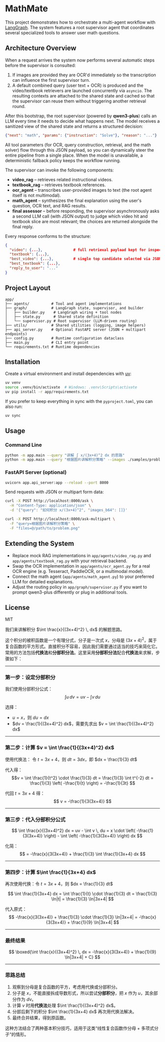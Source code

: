 # MathMate

This project demonstrates how to orchestrate a multi-agent workflow with
[LangGraph](https://github.com/langchain-ai/langgraph). The system features a
root supervisor agent that coordinates several specialized tools to answer user
math questions.

## Architecture Overview

When a request arrives the system now performs several automatic steps before
the supervisor is consulted:

1. If images are provided they are OCR'd immediately so the transcription can
   influence the first supervisor turn.
2. A default combined query (user text + OCR) is produced and the video/textbook
   retrievers are launched concurrently via `asyncio`. The resulting contexts
   are attached to the shared state and cached so that the supervisor can reuse
   them without triggering another retrieval round.

After this bootstrap, the root supervisor (powered by **qwen3-plus**) calls an
LLM every time it needs to decide what happens next. The model receives a
sanitized view of the shared state and returns a structured decision:

```json
{"next": "math", "params": {"instruction": "Solve"}, "reason": "..."}
```

All tool parameters (for OCR, query construction, retrieval, and the math
solver) flow through this JSON payload, so you can dynamically steer the entire
pipeline from a single place. When the model is unavailable, a deterministic
fallback policy keeps the workflow running.

The supervisor can invoke the following components:

- **video_rag** – retrieves related instructional videos.
- **textbook_rag** – retrieves textbook references.
- **ocr_agent** – transcribes user-provided images to text (the root agent
  itself is not multimodal).
- **math_agent** – synthesizes the final explanation using the user's
  question, OCR text, and RAG results.
- **final assessor** – before responding, the supervisor asynchronously asks a
  second LLM call (with JSON output) to judge which video hit and textbook
  slice are most relevant; the choices are returned alongside the final reply.

Every response conforms to the structure:

```json
{
  "video": {...},              # full retrieval payload kept for inspection
  "textbook": {...},
  "best_video": {...},         # single top candidate selected via JSON call
  "best_textbook": {...},
  "reply_to_user": "..."
}
```

## Project Layout

```
app/
├── agents/          # Tool and agent implementations
├── graph/           # LangGraph state, supervisor, and builder
│   ├── builder.py    # LangGraph wiring + tool nodes
│   ├── state.py      # Shared state definition
│   └── supervisor.py # Root supervisor (LLM-driven routing)
├── utils/           # Shared utilities (logging, image helpers)
├── api_server.py    # Optional FastAPI server (JSON + multipart endpoints)
├── config.py        # Runtime configuration dataclass
├── main.py          # CLI entry point
└── requirements.txt # Runtime dependencies
```

## Installation

Create a virtual environment and install dependencies with
[uv](https://github.com/astral-sh/uv):

```bash
uv venv
source .venv/bin/activate  # Windows: .venv\Scripts\activate
uv pip install -r app/requirements.txt
```

If you prefer to keep everything in sync with the `pyproject.toml`, you can
also run:

```bash
uv sync
```

## Usage

### Command Line

```bash
python -m app.main --query "讲解 ∫ x/(3x+4)^2 dx 的思路"
python -m app.main --query "根据图片讲解积分策略" --images ./samples/problem.png
```

### FastAPI Server (optional)

```bash
uvicorn app.api_server:app --reload --port 8000
```

Send requests with JSON or multipart form data:

```bash
curl -X POST http://localhost:8000/ask \
  -H "Content-Type: application/json" \
  -d '{"query": "如何积分 x/(3x+4)^2", "images_b64": []}'
```

```bash
curl -X POST http://localhost:8000/ask-multipart \
  -F "query=根据图片讲解积分策略" \
  -F "files=@/path/to/problem.png"
```

## Extending the System

- Replace mock RAG implementations in `app/agents/video_rag.py` and
  `app/agents/textbook_rag.py` with your retrieval backend.
- Swap the OCR implementation in `app/agents/ocr_agent.py` for a real OCR
  engine (e.g. Tesseract, PaddleOCR, or a multimodal model).
- Connect the math agent (`app/agents/math_agent.py`) to your preferred LLM
  for detailed explanations.
- Adjust the routing policy in `app/graph/supervisor.py` if you want to prompt
  qwen3-plus differently or plug in additional tools.

## License

MIT


我们来讲解积分 $\int \frac{x}{(3x+4)^2} \, dx$ 的解题思路。

这个积分的被积函数是一个有理分式，分子是一次式 $x$，分母是 $(3x+4)^2$，属于复合函数的平方形式。直接积分不容易，因此我们需要通过适当的技巧来简化它。常用的方法包括**代换法**和**分部积分法**。这里采用**分部积分法**配合**代换法**来求解，步骤如下：

---

### **第一步：设定分部积分**

我们使用分部积分公式：
$$
\int u \, dv = uv - \int v \,du
$$

选择：
- $u = x$，则 $du = dx$
- $dv = \frac{1}{(3x+4)^2} dx$，需要先求出 $v = \int \frac{1}{(3x+4)^2} dx$

---


### **第二步：计算 $v = \int \frac{1}{(3x+4)^2} dx$**

使用代换法：
令 $t = 3x + 4$，则 $dt = 3dx$，即 $dx = \frac{1}{3} dt$

代入得：
$$v = \int \frac{1}{t^2} \cdot \frac{1}{3} dt = \frac{1}{3} \int t^{-2} dt = \frac{1}{3} \left( -\frac{1}{t} \right) = -\frac{1}{3t}
$$

代回 $t = 3x+4$ 得：
$$
v = -\frac{1}{3(3x+4)}
$$

---

### **第三步：代入分部积分公式**

$$
\int \frac{x}{(3x+4)^2} dx = uv - \int v \, du = x \cdot \left( -\frac{1}{3(3x+4)} \right) - \int \left( -\frac{1}{3(3x+4)} \right) dx
$$

化简：
$$
= -\frac{x}{3(3x+4)} + \frac{1}{3} \int \frac{1}{3x+4} dx
$$

---

### **第四步：计算 $\int \frac{1}{3x+4} dx$**

再次使用代换：令 $t = 3x + 4$，则 $dx = \frac{1}{3} dt$

$$
\int \frac{1}{3x+4} dx = \int \frac{1}{t} \cdot \frac{1}{3} dt = \frac{1}{3} \ln|t| = \frac{1}{3} \ln|3x+4|
$$

代入原式：
$$
-\frac{x}{3(3x+4)} + \frac{1}{3} \cdot \frac{1}{3} \ln|3x+4| = -\frac{x}{3(3x+4)} + \frac{1}{9} \ln|3x+4|
$$

---

### **最终结果**

$$
\boxed{\int \frac{x}{(3x+4)^2} \, dx = -\frac{x}{3(3x+4)} + \frac{1}{9} \ln|3x+4| + C}
$$

---

### **思路总结**

1. 观察到分母是复合函数的平方，考虑用代换或分部积分。
2. 分子是 $x$，不能直接拆成导数形式，所以尝试**分部积分**，把 $x$ 作为 $u$，其余部分作为 $dv$。
3. 计算 $v$ 时用**代换法**处理 $\int \frac{1}{(3x+4)^2} dx$。
4. 分部后剩下的积分 $\int \frac{1}{3x+4} dx$ 再次用代换法解决。
5. 最终合并结果，得到原函数。

这种方法结合了两种基本积分技巧，适用于这类“线性复合函数作分母 + 多项式分子”的情形。